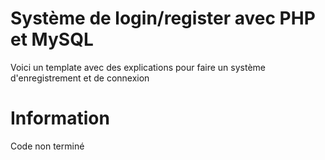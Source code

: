 # Système de login/register avec PHP et MySQL
Voici un template avec des explications pour faire un système d'enregistrement et de connexion

# Information
Code non terminé
